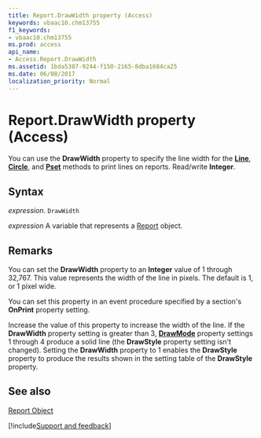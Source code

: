 ```yaml
---
title: Report.DrawWidth property (Access)
keywords: vbaac10.chm13755
f1_keywords:
- vbaac10.chm13755
ms.prod: access
api_name:
- Access.Report.DrawWidth
ms.assetid: 1bda5387-9244-f150-2165-8dba1684ca25
ms.date: 06/08/2017
localization_priority: Normal
---
```



# Report.DrawWidth property (Access)

You can use the  **DrawWidth** property to specify the line width for the **[Line](Access.Report.Line.md)**, **[Circle](Access.Report.Circle.md)**, and **[Pset](Access.Report.PSet.md)** methods to print lines on reports. Read/write **Integer**.


## Syntax

_expression_. `DrawWidth`

_expression_ A variable that represents a [Report](Access.Report.md) object.


## Remarks

You can set the  **DrawWidth** property to an **Integer** value of 1 through 32,767. This value represents the width of the line in pixels. The default is 1, or 1 pixel wide.

You can set this property in an event procedure specified by a section's **OnPrint** property setting.

Increase the value of this property to increase the width of the line. If the  **DrawWidth** property setting is greater than 3, **[DrawMode](Access.Report.DrawMode.md)** property settings 1 through 4 produce a solid line (the **DrawStyle** property setting isn't changed). Setting the **DrawWidth** property to 1 enables the **DrawStyle** property to produce the results shown in the setting table of the **DrawStyle** property.


## See also


[Report Object](Access.Report.md)

[!include[Support and feedback](~/includes/feedback-boilerplate.md)]